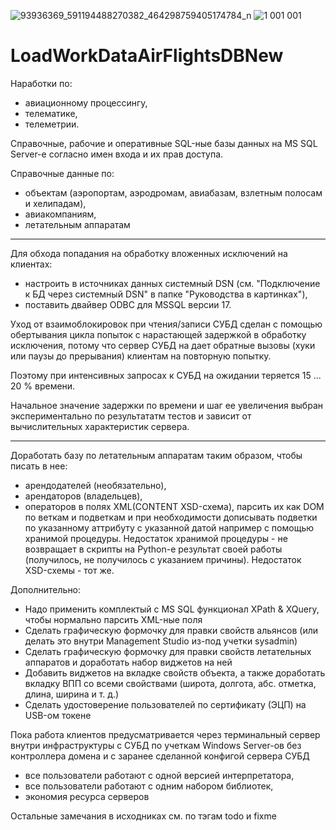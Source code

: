 ![93936369_591194488270382_464298759405174784_n](https://user-images.githubusercontent.com/104857185/167257457-d5fc8393-4bdc-4391-a76d-9b2b73490016.jpg)
![1 001 001](https://user-images.githubusercontent.com/104857185/167037090-9cd548c0-9643-4903-adce-13e2a039226d.jpg)
# LoadWorkDataAirFlightsDBNew

Наработки по:
 - авиационному процессингу,
 - телематике,
 - телеметрии.

Справочные, рабочие и оперативные SQL-ные базы данных на MS SQL Server-е согласно имен входа и их прав доступа.

Справочные данные по:
  - объектам (аэропортам, аэродромам, авиабазам, взлетным полосам и хелипадам),
  - авиакомпаниям,
  - летательным аппаратам
 
----
Для обхода попадания на обработку вложенных исключений на клиентах:
 - настроить в источниках данных системный DSN (см. "Подключение к БД через системный DSN" в папке "Руководства в картинках"),
 - поставить двайвер ODBC для MSSQL версии 17.
 
Уход от взаимоблокировок при чтения/записи СУБД сделан с помощью обертывания цикла попыток с нарастающей задержкой в обработку исключения, потому что сервер СУБД на дает обратные вызовы (хуки или паузы до прерывания) клиентам на повторную попытку.

Поэтому при интенсивных запросах к СУБД на ожидании теряется 15 ... 20 % времени.

Начальное значение задержки по времени и шаг ее увеличения выбран экспериментально по результататм тестов и зависит от вычислительных характеристик сервера.

----
Доработать базу по летательным аппаратам таким образом, чтобы писать в нее:
 - арендодателей (необязательно),
 - арендаторов (владельцев),
 - операторов
в полях XML(CONTENT XSD-схема), парсить их как DOM по веткам и подветкам и при необходимости дописывать подветки по указанному аттрибуту с указанной датой например с помощью хранимой процедуры.
Недостаток хранимой процедуры - не возвращает в скрипты на Python-е результат своей работы (получилось, не получилось с указанием причины).
Недостаток XSD-схемы - тот же.
 
Дополнительно:
 - Надо применить комплектый с MS SQL функционал XPath & XQuery, чтобы нормально парсить XML-ные поля
 - Сделать графическую формочку для правки свойств альянсов (или делать это внутри Management Studio из-под учетки sysadmin)
 - Сделать графическую формочку для правки свойств летательных аппаратов и доработать набор виджетов на ней
 - Добавить виджетов на вкладке свойств объекта, а также доработать вкладку ВПП со всеми свойствами (широта, долгота, абс. отметка, длина, ширина и т. д.)
 - Сделать удостоверение пользователей по сертификату (ЭЦП) на USB-ом токене

Пока работа клиентов предусматривается через терминальный сервер внутри инфраструктуры с СУБД по учеткам Windows Server-ов без контроллера домена и с заранее сделанной конфигой сервера СУБД
 - все пользователи работают с одной версией интерпретатора,
 - все пользователи работают с одним набором библиотек,
 - экономия ресурса серверов

Остальные замечания в исходниках см. по тэгам todo и fixme
